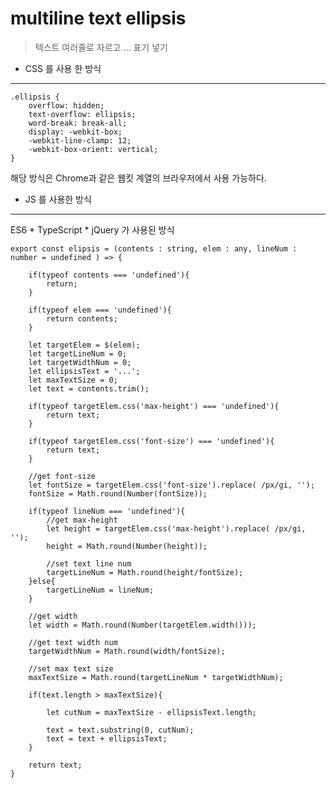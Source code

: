 # multiline text ellipsis
> 텍스트 여러줄로 자르고 ... 표기 넣기

- CSS 를 사용 한 방식 
-----
	.ellipsis {
	    overflow: hidden;
	    text-overflow: ellipsis;
	    word-break: break-all;
	    display: -webkit-box;
	    -webkit-line-clamp: 12;
	    -webkit-box-orient: vertical;
	}

해당 방식은 Chrome과 같은 웹킷 계열의 브라우저에서 사용 가능하다.


- JS 를 사용한 방식
-----
ES6 * TypeScript * jQuery 가 사용된 방식 

	export const elipsis = (contents : string, elem : any, lineNum : number = undefined ) => {

	    if(typeof contents === 'undefined'){
	        return;
	    }
	
	    if(typeof elem === 'undefined'){
	        return contents;
	    }
	
	    let targetElem = $(elem);
	    let targetLineNum = 0;
	    let targetWidthNum = 0;
	    let ellipsisText = '...';
	    let maxTextSize = 0;
	    let text = contents.trim();
	
	    if(typeof targetElem.css('max-height') === 'undefined'){
	        return text;
	    }
	
	    if(typeof targetElem.css('font-size') === 'undefined'){
	        return text;
	    }
	
	    //get font-size
	    let fontSize = targetElem.css('font-size').replace( /px/gi, '');
	    fontSize = Math.round(Number(fontSize));
	
	    if(typeof lineNum === 'undefined'){
	        //get max-height
	        let height = targetElem.css('max-height').replace( /px/gi, '');
	        height = Math.round(Number(height));
	
	        //set text line num
	        targetLineNum = Math.round(height/fontSize);
	    }else{
	        targetLineNum = lineNum;
	    }
	
	    //get width
	    let width = Math.round(Number(targetElem.width()));
	
	    //get text width num
	    targetWidthNum = Math.round(width/fontSize);
	
	    //set max text size
	    maxTextSize = Math.round(targetLineNum * targetWidthNum);
	
	    if(text.length > maxTextSize){
	
	        let cutNum = maxTextSize - ellipsisText.length;
	
	        text = text.substring(0, cutNum);
	        text = text + ellipsisText;
	    }
	
	    return text;
	}

